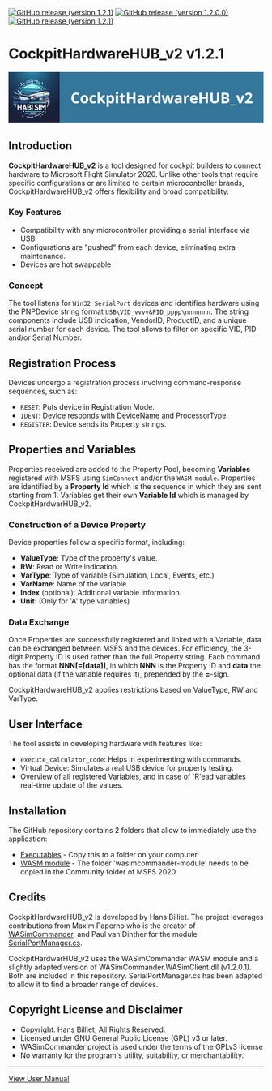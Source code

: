 [![GitHub release (version 1.2.1)](https://img.shields.io/badge/Executables-v2.1.1-blue)](https://github.com/HansBilliet/CockpitHardwareHUB_v2/tree/master/Executables)
[![GitHub release (version 1.2.0.0)](https://img.shields.io/badge/WASM--Module-v1.2.0.0-blue)](https://github.com/HansBilliet/CockpitHardwareHUB_v2/tree/master/WASM%20Module)
[![GitHub release (version 1.2.1)](https://img.shields.io/badge/Documentation-v2.1.1-blue)](https://github.com/HansBilliet/CockpitHardwareHUB_v2/tree/master/CockpitHardwareHUB%20User%20Manual.pdf)

# CockpitHardwareHUB_v2 v1.2.1

<p align="center">
  <img src="assets/CockpitHardwareHUB_v2.png" alt="CockpitHardwareHUB_v2 Logo">
</p>

## Introduction
**CockpitHardwareHUB_v2** is a tool designed for cockpit builders to connect hardware to Microsoft Flight Simulator 2020. Unlike other tools that require specific configurations or are limited to certain microcontroller brands, CockpitHardwareHUB_v2 offers flexibility and broad compatibility.

### Key Features
- Compatibility with any microcontroller providing a serial interface via USB.
- Configurations are "pushed" from each device, eliminating extra maintenance.
- Devices are hot swappable

### Concept
The tool listens for `Win32_SerialPort` devices and identifies hardware using the PNPDevice string format `USB\VID_vvvv&PID_pppp\nnnnnnn`. The string components include USB indication, VendorID, ProductID, and a unique serial number for each device. The tool allows to filter on specific VID, PID and/or Serial Number.

## Registration Process
Devices undergo a registration process involving command-response sequences, such as:
- `RESET`: Puts device in Registration Mode.
- `IDENT`: Device responds with DeviceName and ProcessorType.
- `REGISTER`: Device sends its Property strings.

## Properties and Variables
Properties received are added to the Property Pool, becoming **Variables** registered with MSFS using `SimConnect` and/or the `WASM module`. Properties are identified by a **Property Id** which is the sequence in which they are sent starting from 1. Variables get their own **Variable Id** which is managed by CockpitHardwarHUB_v2.

### Construction of a Device Property
Device properties follow a specific format, including:
- **ValueType**: Type of the property's value.
- **RW**: Read or Write indication.
- **VarType**: Type of variable (Simulation, Local, Events, etc.)
- **VarName**: Name of the variable.
- **Index** (optional): Additional variable information.
- **Unit**: (Only for 'A' type variables)

### Data Exchange
Once Properties are successfully registered and linked with a Variable, data can be exchanged between MSFS and the devices. For efficiency, the 3-digit Property ID is used rather than the full Property string. Each command has the format **NNN[=[data]]**, in which **NNN** is the Property ID and **data** the optional data (if the variable requires it), prepended by the **=**-sign.

CockpitHardwareHUB_v2 applies restrictions based on ValueType, RW and VarType.

## User Interface
The tool assists in developing hardware with features like:
- `execute_calculator_code`: Helps in experimenting with commands.
- Virtual Device: Simulates a real USB device for property testing.
- Overview of all registered Variables, and in case of 'R'ead variables real-time update of the values.

## Installation

The GitHub repository contains 2 folders that allow to immediately use the application:
- [Executables](https://github.com/HansBilliet/CockpitHardwareHUB_v2/tree/master/Executables) - Copy this to a folder on your computer
- [WASM module](https://github.com/HansBilliet/CockpitHardwareHUB_v2/tree/master/WASM%20Module) - The folder 'wasimcommander-module' needs to be copied in the Community folder of MSFS 2020

## Credits
CockpitHardwareHUB_v2 is developed by Hans Billiet. The project leverages contributions from Maxim Paperno who is the creator of [WASimCommander](https://github.com/mpaperno/WASimCommander), and Paul van Dinther for the module [SerialPortManager.cs](https://github.com/dinther/SerialPortManager).

CockpitHardwarHUB_v2 uses the WASimCommander WASM module and a slightly adapted version of WASimCommander.WASimClient.dll (v1.2.0.1). Both are included in this repository. SerialPortManager.cs has been adapted to allow it to find a broader range of devices.

## Copyright License and Disclaimer
- Copyright: Hans Billiet; All Rights Reserved.
- Licensed under GNU General Public License (GPL) v3 or later.
- WASimCommander project is used under the terms of the GPLv3 license
- No warranty for the program's utility, suitability, or merchantability.

---

[View User Manual](CockpitHardwareHUB%20User%20Manual.pdf)

